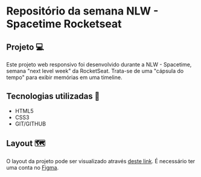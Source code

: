 # Repositório da semana NLW - Spacetime Rocketseat 

## Projeto 💻
Este projeto web responsivo foi desenvolvido durante a NLW - Spacetime, semana "next level week" da RocketSeat. Trata-se de uma "cápsula do tempo" para exibir memórias em uma timeline. 

## Tecnologias utilizadas 🧭
- HTML5
- CSS3
- GIT/GITHUB

## Layout 🗺️
O layout da projeto pode ser visualizado através [deste link](https://www.figma.com/file/mycvRdVASxNnMpQWiLyOJd/C%C3%A1psula-do-tempo-%E2%80%A2-Cikau?type=design&t=c6FnnJs1oGGUzA8p-1). 
É necessário ter uma conta no [Figma](https://www.figma.com/).

